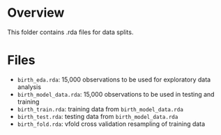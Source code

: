 # Overview
This folder contains .rda files for data splits.

# Files
- `birth_eda.rda`: 15,000 observations to be used for exploratory data analysis
- `birth_model_data.rda`: 15,000 observations to be used in testing and training
- `birth_train.rda`: training data from `birth_model_data.rda`
- `birth_test.rda`: testing data from `birth_model_data.rda`
- `birth_fold.rda`: vfold cross validation resampling of training data